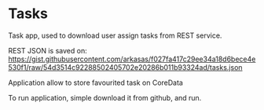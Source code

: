 # Tasks

Task app, used to download user assign tasks from REST service.

REST JSON is saved on: https://gist.githubusercontent.com/arkasas/f027fa417c29ee34a18d6bece4e530f1/raw/54d3514c92288502405702e20286b011b93324ad/tasks.json

Application allow to store favourited task on CoreData

To run application, simple download it from github, and run. 
